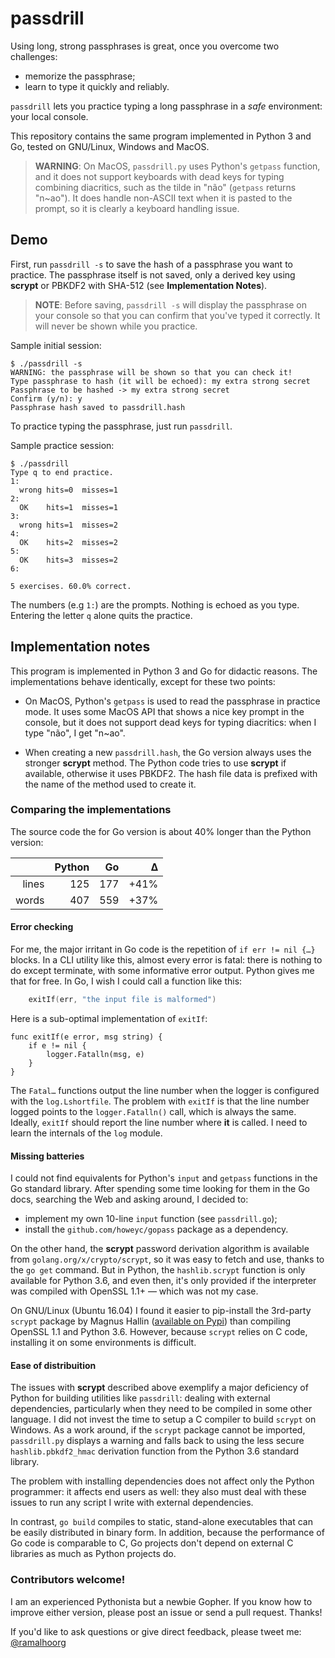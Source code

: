 # passdrill

Using long, strong passphrases is great, once you overcome two challenges:

* memorize the passphrase;
* learn to type it quickly and reliably.

`passdrill` lets you practice typing a long passphrase in a *safe* environment: your local console.

This repository contains the same program implemented in Python 3 and Go, tested on GNU/Linux, Windows and MacOS.

> **WARNING**: On MacOS, `passdrill.py` uses Python's `getpass` function, and it does not support keyboards with dead keys for typing combining diacritics, such as the tilde in "não" (`getpass` returns "n~ao"). It does handle non-ASCII text when it is pasted to the prompt, so it is clearly a keyboard handling issue.


## Demo

First, run `passdrill -s` to save the hash of a passphrase you want to practice. The passphrase itself is not saved, only a derived key using **scrypt** or PBKDF2 with SHA-512 (see **Implementation Notes**).

>  **NOTE**: Before saving, `passdrill -s` will display the passphrase on your console so that you can confirm that you've typed it correctly. It will never be shown while you practice.

Sample initial session:

```
$ ./passdrill -s
WARNING: the passphrase will be shown so that you can check it!
Type passphrase to hash (it will be echoed): my extra strong secret       
Passphrase to be hashed -> my extra strong secret
Confirm (y/n): y
Passphrase hash saved to passdrill.hash
```

To practice typing the passphrase, just run `passdrill`.

Sample practice session:

```
$ ./passdrill
Type q to end practice.
1:
  wrong	hits=0	misses=1
2:
  OK	hits=1	misses=1
3:
  wrong	hits=1	misses=2
4:
  OK	hits=2	misses=2
5:
  OK	hits=3	misses=2
6:

5 exercises. 60.0% correct.
```

The numbers (e.g `1:`) are the prompts. Nothing is echoed as you type. Entering the letter `q` alone quits the practice.


## Implementation notes

This program is implemented in Python 3 and Go for didactic reasons. The implementations behave identically, except for these two points:

* On MacOS, Python's `getpass` is used to read the passphrase in practice mode. It uses some MacOS API that shows a nice key prompt in the console, but it does not support dead keys for typing diacritics: when I type "não", I get "n~ao".

* When creating a new `passdrill.hash`, the Go version always uses the stronger **scrypt** method. The Python code tries to use **scrypt** if available, otherwise it uses PBKDF2. The hash file data is prefixed with the name of the method used to create it.


### Comparing the implementations

The source code the for Go version is about 40% longer than the Python version:

|     | Python   | Go   | Δ    |
| ---:| --------:| ----:| ----:| 
|lines| 125      | 177  | +41% |
|words| 407      | 559  | +37% |


#### Error checking

For me, the major irritant in Go code is the repetition of `if err != nil {…}` blocks. In a CLI utility like this, almost every error is fatal: there is nothing to do except terminate, with some informative error output. Python gives me that for free. In Go, I wish I could call a function like this:

```go
	exitIf(err, "the input file is malformed")
``` 

Here is a sub-optimal implementation of `exitIf`:

```
func exitIf(e error, msg string) {
	if e != nil {
		logger.Fatalln(msg, e)
	}
}
```

The `Fatal…` functions output the line number when the logger is configured with the `log.Lshortfile`. The problem with `exitIf` is that the line number logged points to the `logger.Fatalln()` call, which is always the same. Ideally, `exitIf` should report the line number where **it** is called. I need to learn the internals of the `log` module.

#### Missing batteries

I could not find equivalents for Python's `input` and `getpass` functions in the Go standard library. After spending some time looking for them in the Go docs, searching the Web and asking around, I decided to:

* implement my own 10-line `input` function (see `passdrill.go`);
* install the `github.com/howeyc/gopass` package as a dependency.

On the other hand, the **scrypt** password derivation algorithm is available from `golang.org/x/crypto/scrypt`, so it was easy to fetch and use, thanks to the `go get` command. But in Python, the `hashlib.scrypt` function is only available for Python 3.6, and even then, it's only provided if the interpreter was compiled with OpenSSL 1.1+ — which was not my case. 

On GNU/Linux (Ubuntu 16.04) I found it easier to pip-install the 3rd-party `scrypt` package by Magnus Hallin ([available on Pypi](https://pypi.python.org/pypi/scrypt/)) than compiling OpenSSL 1.1 and Python 3.6. However, because `scrypt` relies on C code, installing it on some environments is difficult.

#### Ease of distribuition

The issues with **scrypt** described above exemplify a major deficiency of Python for building utilities like `passdrill`: dealing with external dependencies, particularly when they need to be compiled in some other language. I did not invest the time to setup a C compiler to build `scrypt` on Windows. As a work around, if the `scrypt` package cannot be imported, `passdrill.py` displays a warning and falls back to using the less secure `hashlib.pbkdf2_hmac` derivation function from the Python 3.6 standard library.

The problem with installing dependencies does not affect only the Python programmer: it affects end users as well: they also must deal with these issues to run any script I write with external dependencies. 

In contrast, `go build` compiles to static, stand-alone executables that can be easily distributed in binary form. In addition, because the performance of Go code is comparable to C, Go projects don't depend on external C libraries as much as Python projects do.

### Contributors welcome!

I am an experienced Pythonista but a newbie Gopher. If you know how to improve either version, please post an issue or send a pull request. Thanks!

If you'd like to ask questions or give direct feedback, please tweet me: [@ramalhoorg](https://twitter.com/ramalhoorg)
